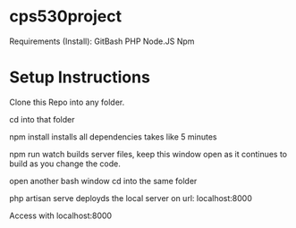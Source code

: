 # cps530project

Requirements (Install):
GitBash
PHP
Node.JS Npm

# Setup Instructions
Clone this Repo into any folder.

cd into that folder

npm install
	installs all dependencies
    takes like 5 minutes

npm run watch
	builds server files, keep this window open as it continues to build as you change the code.

open another bash window cd into the same folder

php artisan serve
    deployds the local server on url: localhost:8000

Access with localhost:8000
